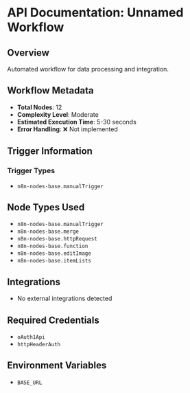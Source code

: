 # API Documentation: Unnamed Workflow

## Overview
Automated workflow for data processing and integration.

## Workflow Metadata
- **Total Nodes**: 12
- **Complexity Level**: Moderate
- **Estimated Execution Time**: 5-30 seconds
- **Error Handling**: ❌ Not implemented

## Trigger Information
### Trigger Types
- `n8n-nodes-base.manualTrigger`

## Node Types Used
- `n8n-nodes-base.manualTrigger`
- `n8n-nodes-base.merge`
- `n8n-nodes-base.httpRequest`
- `n8n-nodes-base.function`
- `n8n-nodes-base.editImage`
- `n8n-nodes-base.itemLists`

## Integrations
- No external integrations detected

## Required Credentials
- `oAuth1Api`
- `httpHeaderAuth`

## Environment Variables
- `BASE_URL`
